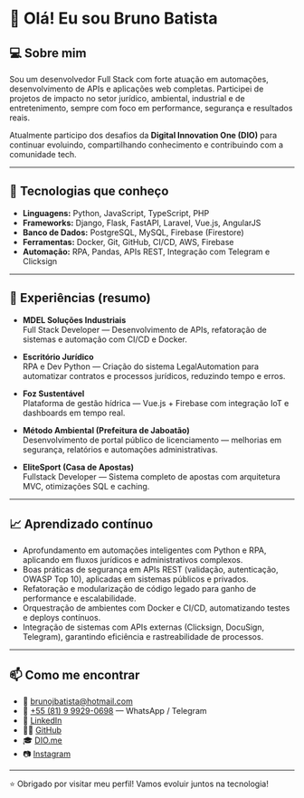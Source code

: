 # 👋 Olá! Eu sou Bruno Batista

## 💻 Sobre mim

Sou um desenvolvedor Full Stack com forte atuação em automações, desenvolvimento de APIs e aplicações web completas. Participei de projetos de impacto no setor jurídico, ambiental, industrial e de entretenimento, sempre com foco em performance, segurança e resultados reais.

Atualmente participo dos desafios da **Digital Innovation One (DIO)** para continuar evoluindo, compartilhando conhecimento e contribuindo com a comunidade tech.

---

## 🧠 Tecnologias que conheço

- **Linguagens:** Python, JavaScript, TypeScript, PHP
- **Frameworks:** Django, Flask, FastAPI, Laravel, Vue.js, AngularJS
- **Banco de Dados:** PostgreSQL, MySQL, Firebase (Firestore)
- **Ferramentas:** Docker, Git, GitHub, CI/CD, AWS, Firebase
- **Automação:** RPA, Pandas, APIs REST, Integração com Telegram e Clicksign

---

## 💼 Experiências (resumo)

- **MDEL Soluções Industriais**  
  Full Stack Developer — Desenvolvimento de APIs, refatoração de sistemas e automação com CI/CD e Docker.

- **Escritório Jurídico**  
  RPA e Dev Python — Criação do sistema LegalAutomation para automatizar contratos e processos jurídicos, reduzindo tempo e erros.

- **Foz Sustentável**  
  Plataforma de gestão hídrica — Vue.js + Firebase com integração IoT e dashboards em tempo real.

- **Método Ambiental (Prefeitura de Jaboatão)**  
  Desenvolvimento de portal público de licenciamento — melhorias em segurança, relatórios e automações administrativas.

- **EliteSport (Casa de Apostas)**  
  Fullstack Developer — Sistema completo de apostas com arquitetura MVC, otimizações SQL e caching.

---

## 📈 Aprendizado contínuo

- Aprofundamento em automações inteligentes com Python e RPA, aplicando em fluxos jurídicos e administrativos complexos.
- Boas práticas de segurança em APIs REST (validação, autenticação, OWASP Top 10), aplicadas em sistemas públicos e privados.
- Refatoração e modularização de código legado para ganho de performance e escalabilidade.
- Orquestração de ambientes com Docker e CI/CD, automatizando testes e deploys contínuos.
- Integração de sistemas com APIs externas (Clicksign, DocuSign, Telegram), garantindo eficiência e rastreabilidade de processos.

---

## 📫 Como me encontrar
 
- 📧 brunojbatista@hotmail.com  
- 📱 [+55 (81) 9 9929-0698](tel:+5581999290698) — WhatsApp / Telegram  
- 💼 [LinkedIn](https://www.linkedin.com/in/bjnb) 
- 🧑‍💻 [GitHub](https://github.com/brunojbatista)  
- 🎓 [DIO.me](https://www.dio.me/users/brunojbatista) 
- 📷 [Instagram](https://www.instagram.com/brunojnbatista/)  

---

⭐ Obrigado por visitar meu perfil! Vamos evoluir juntos na tecnologia!
